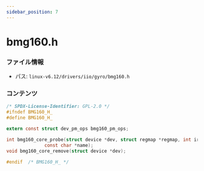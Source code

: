 ```yaml
---
sidebar_position: 7
---
```

# bmg160.h

### ファイル情報

- パス: `linux-v6.12/drivers/iio/gyro/bmg160.h`

### コンテンツ

```h
/* SPDX-License-Identifier: GPL-2.0 */
#ifndef BMG160_H_
#define BMG160_H_

extern const struct dev_pm_ops bmg160_pm_ops;

int bmg160_core_probe(struct device *dev, struct regmap *regmap, int irq,
		      const char *name);
void bmg160_core_remove(struct device *dev);

#endif  /* BMG160_H_ */

```
